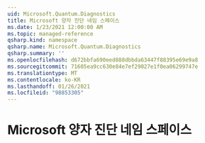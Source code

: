 ```yaml
---
uid: Microsoft.Quantum.Diagnostics
title: Microsoft 양자 진단 네임 스페이스
ms.date: 1/23/2021 12:00:00 AM
ms.topic: managed-reference
qsharp.kind: namespace
qsharp.name: Microsoft.Quantum.Diagnostics
qsharp.summary: ''
ms.openlocfilehash: d672bbfa690eed888dbbda63447f88395e69e9a8
ms.sourcegitcommit: 71605ea9cc630e84e7ef29027e1f0ea06299747e
ms.translationtype: MT
ms.contentlocale: ko-KR
ms.lasthandoff: 01/26/2021
ms.locfileid: "98853305"
---
```

# <a name="microsoftquantumdiagnostics-namespace"></a>Microsoft 양자 진단 네임 스페이스




